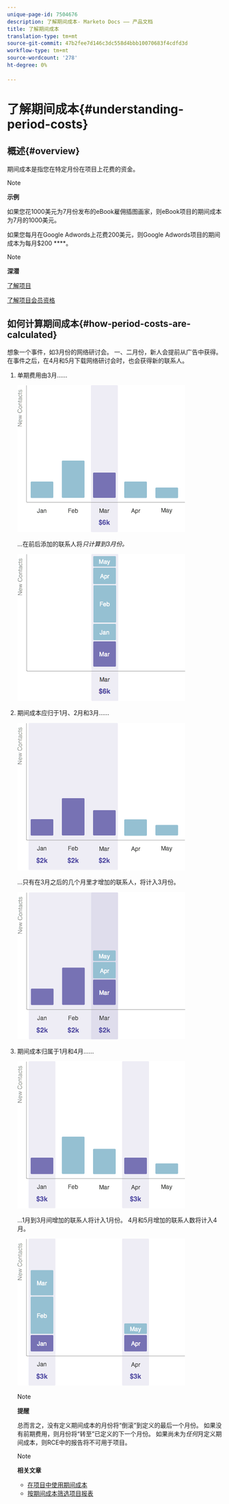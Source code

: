 ```yaml
---
unique-page-id: 7504676
description: 了解期间成本- Marketo Docs —— 产品文档
title: 了解期间成本
translation-type: tm+mt
source-git-commit: 47b2fee7d146c3dc558d4bbb10070683f4cdfd3d
workflow-type: tm+mt
source-wordcount: '278'
ht-degree: 0%

---
```



# 了解期间成本{#understanding-period-costs}

## 概述{#overview}

期间成本是指您在特定月份在项目上花费的资金。

>[!NOTE]
>
>**示例**
>
>如果您花1000美元为7月份发布的eBook雇佣插图画家，则eBook项目的期间成本为7月的1000美元。
>
>如果您每月在Google Adwords上花费200美元，则Google Adwords项目的期间成本为每月$200 ****。

>[!NOTE]
>
>**深潜**
>
>[了解项目](../../../../product-docs/core-marketo-concepts/programs/creating-programs/understanding-programs.md)
>
>[了解项目会员资格](../../../../product-docs/core-marketo-concepts/programs/creating-programs/understanding-program-membership.md)

## 如何计算期间成本{#how-period-costs-are-calculated}

想象一个事件，如3月份的网络研讨会。 一、二月份，新人会提前从广告中获得。 在事件之后，在4月和5月下载网络研讨会时，也会获得新的联系人。

1. 单期费用由3月……

   ![](assets/graph1.png)

   ...在前后添加的联系人将&#x200B;*只计算到3月份。*

   ![](assets/graph2.png)

1. 期间成本应归于1月、2月和3月……

   ![](assets/graph3.png)

   ...只有在3月之后的几个月里才增加的联系人，将计入3月份。

   ![](assets/graph4.png)

1. 期间成本归属于1月和4月……

   ![](assets/graph5.png)

   ...1月到3月间增加的联系人将计入1月份。 4月和5月增加的联系人数将计入4月。

   ![](assets/graph6.png)

   >[!NOTE]
   >
   >**提醒**
   >
   >
   >总而言之，没有定义期间成本的月份将“倒滚”到定义的最后一个月份。 如果没有前期费用，则月份将“转至”已定义的下一个月份。 如果尚未为&#x200B;*任何*&#x200B;月定义期间成本，则RCE中的报告将不可用于项目。

   >[!NOTE]
   >
   >**相关文章**
   >
   >    
   >    
   >    * [在项目中使用期间成本](using-period-costs-in-a-program.md)
   >    * [按期间成本筛选项目报表](../../../../product-docs/core-marketo-concepts/programs/program-performance-report/filter-a-program-report-by-period-cost.md)


